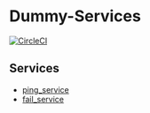 # Dummy-Services

[![CircleCI](https://circleci.com/gh/ThomasObenaus/dummy-services.svg?style=svg)](https://circleci.com/gh/ThomasObenaus/dummy-services)

## Services

- [ping_service](ping_service/)
- [fail_service](fail_service/)
